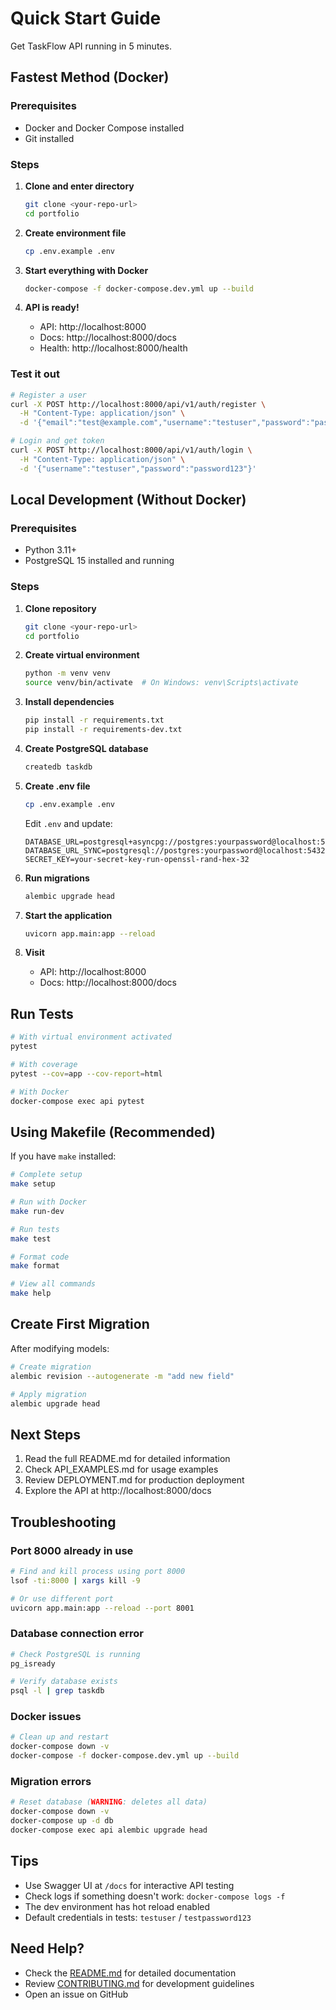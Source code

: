 # Quick Start Guide

Get TaskFlow API running in 5 minutes.

## Fastest Method (Docker)

### Prerequisites
- Docker and Docker Compose installed
- Git installed

### Steps

1. **Clone and enter directory**
   ```bash
   git clone <your-repo-url>
   cd portfolio
   ```

2. **Create environment file**
   ```bash
   cp .env.example .env
   ```

3. **Start everything with Docker**
   ```bash
   docker-compose -f docker-compose.dev.yml up --build
   ```

4. **API is ready!**
   - API: http://localhost:8000
   - Docs: http://localhost:8000/docs
   - Health: http://localhost:8000/health

### Test it out

```bash
# Register a user
curl -X POST http://localhost:8000/api/v1/auth/register \
  -H "Content-Type: application/json" \
  -d '{"email":"test@example.com","username":"testuser","password":"password123"}'

# Login and get token
curl -X POST http://localhost:8000/api/v1/auth/login \
  -H "Content-Type: application/json" \
  -d '{"username":"testuser","password":"password123"}'
```

## Local Development (Without Docker)

### Prerequisites
- Python 3.11+
- PostgreSQL 15 installed and running

### Steps

1. **Clone repository**
   ```bash
   git clone <your-repo-url>
   cd portfolio
   ```

2. **Create virtual environment**
   ```bash
   python -m venv venv
   source venv/bin/activate  # On Windows: venv\Scripts\activate
   ```

3. **Install dependencies**
   ```bash
   pip install -r requirements.txt
   pip install -r requirements-dev.txt
   ```

4. **Create PostgreSQL database**
   ```bash
   createdb taskdb
   ```

5. **Create .env file**
   ```bash
   cp .env.example .env
   ```

   Edit `.env` and update:
   ```
   DATABASE_URL=postgresql+asyncpg://postgres:yourpassword@localhost:5432/taskdb
   DATABASE_URL_SYNC=postgresql://postgres:yourpassword@localhost:5432/taskdb
   SECRET_KEY=your-secret-key-run-openssl-rand-hex-32
   ```

6. **Run migrations**
   ```bash
   alembic upgrade head
   ```

7. **Start the application**
   ```bash
   uvicorn app.main:app --reload
   ```

8. **Visit**
   - API: http://localhost:8000
   - Docs: http://localhost:8000/docs

## Run Tests

```bash
# With virtual environment activated
pytest

# With coverage
pytest --cov=app --cov-report=html

# With Docker
docker-compose exec api pytest
```

## Using Makefile (Recommended)

If you have `make` installed:

```bash
# Complete setup
make setup

# Run with Docker
make run-dev

# Run tests
make test

# Format code
make format

# View all commands
make help
```

## Create First Migration

After modifying models:

```bash
# Create migration
alembic revision --autogenerate -m "add new field"

# Apply migration
alembic upgrade head
```

## Next Steps

1. Read the full README.md for detailed information
2. Check API_EXAMPLES.md for usage examples
3. Review DEPLOYMENT.md for production deployment
4. Explore the API at http://localhost:8000/docs

## Troubleshooting

### Port 8000 already in use
```bash
# Find and kill process using port 8000
lsof -ti:8000 | xargs kill -9

# Or use different port
uvicorn app.main:app --reload --port 8001
```

### Database connection error
```bash
# Check PostgreSQL is running
pg_isready

# Verify database exists
psql -l | grep taskdb
```

### Docker issues
```bash
# Clean up and restart
docker-compose down -v
docker-compose -f docker-compose.dev.yml up --build
```

### Migration errors
```bash
# Reset database (WARNING: deletes all data)
docker-compose down -v
docker-compose up -d db
docker-compose exec api alembic upgrade head
```

## Tips

- Use Swagger UI at `/docs` for interactive API testing
- Check logs if something doesn't work: `docker-compose logs -f`
- The dev environment has hot reload enabled
- Default credentials in tests: `testuser` / `testpassword123`

## Need Help?

- Check the [README.md](README.md) for detailed documentation
- Review [CONTRIBUTING.md](CONTRIBUTING.md) for development guidelines
- Open an issue on GitHub


